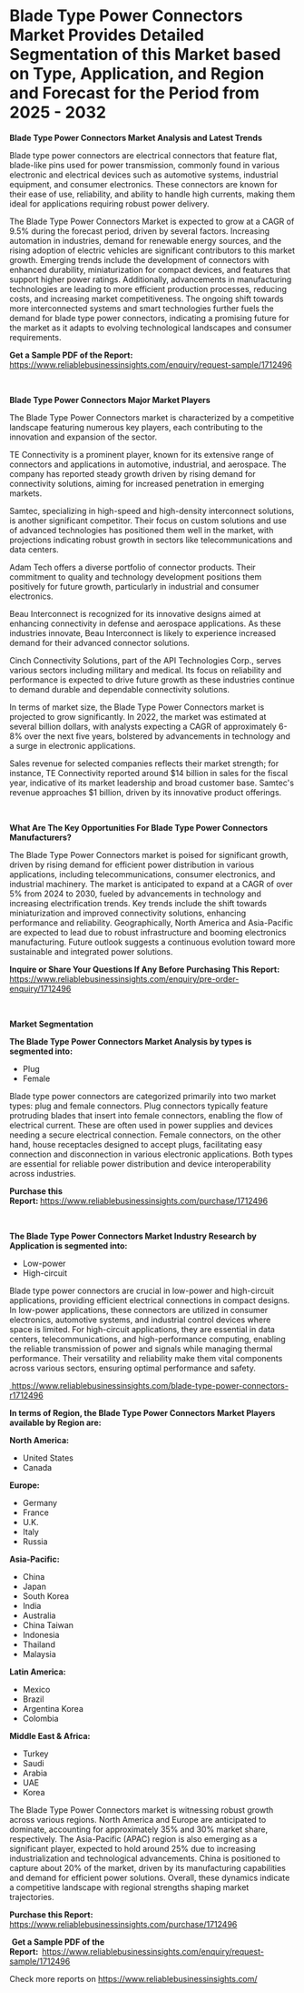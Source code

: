 <p><h1>Blade Type Power Connectors Market Provides Detailed Segmentation of this Market based on Type, Application, and Region and Forecast for the Period from 2025 - 2032</h1></p><p><strong>Blade Type Power Connectors Market Analysis and Latest Trends</strong></p>
<p><p>Blade type power connectors are electrical connectors that feature flat, blade-like pins used for power transmission, commonly found in various electronic and electrical devices such as automotive systems, industrial equipment, and consumer electronics. These connectors are known for their ease of use, reliability, and ability to handle high currents, making them ideal for applications requiring robust power delivery.</p><p>The Blade Type Power Connectors Market is expected to grow at a CAGR of 9.5% during the forecast period, driven by several factors. Increasing automation in industries, demand for renewable energy sources, and the rising adoption of electric vehicles are significant contributors to this market growth. Emerging trends include the development of connectors with enhanced durability, miniaturization for compact devices, and features that support higher power ratings. Additionally, advancements in manufacturing technologies are leading to more efficient production processes, reducing costs, and increasing market competitiveness. The ongoing shift towards more interconnected systems and smart technologies further fuels the demand for blade type power connectors, indicating a promising future for the market as it adapts to evolving technological landscapes and consumer requirements.</p></p>
<p><strong>Get a Sample PDF of the Report:&nbsp;</strong> <a href="https://www.reliablebusinessinsights.com/enquiry/request-sample/1712496?utm_campaign=2379&utm_medium=2&utm_source=Github&utm_content=ia&utm_term=16022025&utm_id=blade-type-power-connectors">https://www.reliablebusinessinsights.com/enquiry/request-sample/1712496</a></p>
<p>&nbsp;</p>
<p><strong>Blade Type Power Connectors Major Market Players</strong></p>
<p><p>The Blade Type Power Connectors market is characterized by a competitive landscape featuring numerous key players, each contributing to the innovation and expansion of the sector. </p><p>TE Connectivity is a prominent player, known for its extensive range of connectors and applications in automotive, industrial, and aerospace. The company has reported steady growth driven by rising demand for connectivity solutions, aiming for increased penetration in emerging markets.</p><p>Samtec, specializing in high-speed and high-density interconnect solutions, is another significant competitor. Their focus on custom solutions and use of advanced technologies has positioned them well in the market, with projections indicating robust growth in sectors like telecommunications and data centers.</p><p>Adam Tech offers a diverse portfolio of connector products. Their commitment to quality and technology development positions them positively for future growth, particularly in industrial and consumer electronics.</p><p>Beau Interconnect is recognized for its innovative designs aimed at enhancing connectivity in defense and aerospace applications. As these industries innovate, Beau Interconnect is likely to experience increased demand for their advanced connector solutions.</p><p>Cinch Connectivity Solutions, part of the API Technologies Corp., serves various sectors including military and medical. Its focus on reliability and performance is expected to drive future growth as these industries continue to demand durable and dependable connectivity solutions.</p><p>In terms of market size, the Blade Type Power Connectors market is projected to grow significantly. In 2022, the market was estimated at several billion dollars, with analysts expecting a CAGR of approximately 6-8% over the next five years, bolstered by advancements in technology and a surge in electronic applications.</p><p>Sales revenue for selected companies reflects their market strength; for instance, TE Connectivity reported around $14 billion in sales for the fiscal year, indicative of its market leadership and broad customer base. Samtec's revenue approaches $1 billion, driven by its innovative product offerings.</p></p>
<p>&nbsp;</p>
<p><strong>What Are The Key Opportunities For Blade Type Power Connectors Manufacturers?</strong></p>
<p><p>The Blade Type Power Connectors market is poised for significant growth, driven by rising demand for efficient power distribution in various applications, including telecommunications, consumer electronics, and industrial machinery. The market is anticipated to expand at a CAGR of over 5% from 2024 to 2030, fueled by advancements in technology and increasing electrification trends. Key trends include the shift towards miniaturization and improved connectivity solutions, enhancing performance and reliability. Geographically, North America and Asia-Pacific are expected to lead due to robust infrastructure and booming electronics manufacturing. Future outlook suggests a continuous evolution toward more sustainable and integrated power solutions.</p></p>
<p><strong>Inquire or Share Your Questions If Any Before Purchasing This Report:</strong> <a href="https://www.reliablebusinessinsights.com/enquiry/pre-order-enquiry/1712496?utm_campaign=2379&utm_medium=2&utm_source=Github&utm_content=ia&utm_term=16022025&utm_id=blade-type-power-connectors">https://www.reliablebusinessinsights.com/enquiry/pre-order-enquiry/1712496</a></p>
<p>&nbsp;</p>
<p><strong>Market Segmentation</strong></p>
<p><strong>The Blade Type Power Connectors Market Analysis by types is segmented into:</strong></p>
<p><ul><li>Plug</li><li>Female</li></ul></p>
<p><p>Blade type power connectors are categorized primarily into two market types: plug and female connectors. Plug connectors typically feature protruding blades that insert into female connectors, enabling the flow of electrical current. These are often used in power supplies and devices needing a secure electrical connection. Female connectors, on the other hand, house receptacles designed to accept plugs, facilitating easy connection and disconnection in various electronic applications. Both types are essential for reliable power distribution and device interoperability across industries.</p></p>
<p><strong>Purchase this Report:&nbsp;</strong><a href="https://www.reliablebusinessinsights.com/purchase/1712496?utm_campaign=2379&utm_medium=2&utm_source=Github&utm_content=ia&utm_term=16022025&utm_id=blade-type-power-connectors">https://www.reliablebusinessinsights.com/purchase/1712496</a></p>
<p>&nbsp;</p>
<p><strong>The Blade Type Power Connectors Market Industry Research by Application is segmented into:</strong></p>
<p><ul><li>Low-power</li><li>High-circuit</li></ul></p>
<p><p>Blade type power connectors are crucial in low-power and high-circuit applications, providing efficient electrical connections in compact designs. In low-power applications, these connectors are utilized in consumer electronics, automotive systems, and industrial control devices where space is limited. For high-circuit applications, they are essential in data centers, telecommunications, and high-performance computing, enabling the reliable transmission of power and signals while managing thermal performance. Their versatility and reliability make them vital components across various sectors, ensuring optimal performance and safety.</p></p>
<p><a href="https://www.reliablebusinessinsights.com/blade-type-power-connectors-r1712496?utm_campaign=2379&utm_medium=2&utm_source=Github&utm_content=ia&utm_term=16022025&utm_id=blade-type-power-connectors">&nbsp;https://www.reliablebusinessinsights.com/blade-type-power-connectors-r1712496</a></p>
<p><strong>In terms of Region, the Blade Type Power Connectors Market Players available by Region are:</strong></p>
<p>
    <p> <strong> North America: </strong>
        <ul>
            <li>United States</li>
            <li>Canada</li>
        </ul>
        </p> 
    <p> <strong> Europe: </strong>
        <ul>
            <li>Germany</li>
            <li>France</li>
            <li>U.K.</li>
            <li>Italy</li>
            <li>Russia</li>
        </ul>
        </p> 
    <p> <strong> Asia-Pacific: </strong>
        <ul>
            <li>China</li>
            <li>Japan</li>
            <li>South Korea</li>
            <li>India</li>
            <li>Australia</li>
            <li>China Taiwan</li>
            <li>Indonesia</li>
            <li>Thailand</li>
            <li>Malaysia</li>
        </ul>
        </p> 
    <p> <strong> Latin America: </strong>
        <ul>
            <li>Mexico</li>
            <li>Brazil</li>
            <li>Argentina Korea</li>
            <li>Colombia</li>
        </ul>
        </p> 
    <p> <strong> Middle East & Africa: </strong>
        <ul>
            <li>Turkey</li>
            <li>Saudi</li>
            <li>Arabia</li>
            <li>UAE</li>
            <li>Korea</li>
        </ul>
    </p>
    </p>
<p><p>The Blade Type Power Connectors market is witnessing robust growth across various regions. North America and Europe are anticipated to dominate, accounting for approximately 35% and 30% market share, respectively. The Asia-Pacific (APAC) region is also emerging as a significant player, expected to hold around 25% due to increasing industrialization and technological advancements. China is positioned to capture about 20% of the market, driven by its manufacturing capabilities and demand for efficient power solutions. Overall, these dynamics indicate a competitive landscape with regional strengths shaping market trajectories.</p></p>
<p><strong>Purchase this Report: </strong><a href="https://www.reliablebusinessinsights.com/purchase/1712496?utm_campaign=2379&utm_medium=2&utm_source=Github&utm_content=ia&utm_term=16022025&utm_id=blade-type-power-connectors">https://www.reliablebusinessinsights.com/purchase/1712496</a></p>
<p>&nbsp;<strong>Get a Sample PDF of the Report:&nbsp;&nbsp;</strong><a href="https://www.reliablebusinessinsights.com/enquiry/request-sample/1712496?utm_campaign=2379&utm_medium=2&utm_source=Github&utm_content=ia&utm_term=16022025&utm_id=blade-type-power-connectors">https://www.reliablebusinessinsights.com/enquiry/request-sample/1712496</a></p>
<p><strong></strong></p>
<p>Check more reports on <a href="https://www.reliablebusinessinsights.com/?utm_campaign=2379&utm_medium=2&utm_source=Github&utm_content=ia&utm_term=16022025&utm_id=blade-type-power-connectors">https://www.reliablebusinessinsights.com/</a></p>